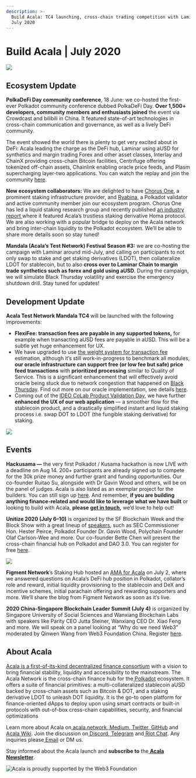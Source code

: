```yaml
---
description: >-
  Build Acala: TC4 launching, cross-chain trading competition with Laminar |
  July 2020
---
```


# Build Acala \| July 2020

![](https://miro.medium.com/max/1600/0*nIM9o3JI8LB2jpqH)

## Ecosystem Update <a id="068a"></a>

**PolkaDeFi Day community conference**, 18 June: we co-hosted the first-ever Polkadot community conference dubbed PolkaDeFi Day. **Over 1,500+ developers, community members and enthusiasts joined** the event via Crowdcast and bilibili in China. It featured state-of-art technologies in cross-chain communication and governance, as well as a lively DeFi community.

The event showed the world there is plenty to get very excited about in DeFi: Acala leading the charge as the DeFi hub, Laminar using aUSD for synthetics and margin trading Forex and other asset classes, Interlay and ChainX providing cross-chain Bitcoin facilities, Centrifuge offering tokenized off-chain assets, Chainlink enabling oracle price feeds, and Plasm supercharging layer-two applications. You can watch the replay and join the community [here](https://polkadefi.acala.network/).

**New ecosystem collaborators:** We are delighted to have [Chorus One](https://chorus.one/), a prominent staking infrastructure provider, and [Ryabina](https://ryabina.io/), a Polkadot validator and active community member join our ecosystem program. Chorus One has led a liquid staking research group and recently published [an industry report ](https://blog.chorus.one/liquid-staking-report/)where it featured Acala’s trustless staking derivative Homa protocol. We are also working with a popular bridge to deploy on the Acala network and bring inter-chain liquidity to the Polkadot ecosystem. We’ll be able to share more details soon so stay tuned!

**Mandala \(Acala’s Test Network\) Festival Season \#3:** we are co-hosting the campaign with Laminar around mid-July, and calling on participants to not only swap to stake and get staking derivatives \(LDOT\), then collateralize LDOT for stablecoin, but to also **cross over to Laminar Chain to margin trade synthetics such as forex and gold using aUSD**. During the campaign, we will simulate Black Thursday volatility and exercise the emergency shutdown drill. Stay tuned for updates!

## Development Update <a id="3e4a"></a>

**Acala Test Network Mandala TC4** will be launched with the following improvements:

* **FlexiFee: transaction fees are payable in any supported tokens,** for example when transacting aUSD fees are payable in aUSD. This will be a subtle yet huge enhancement for UX.
* We have upgraded to use [the weight system for transaction fee](https://wiki.polkadot.network/docs/en/learn-transaction-fees) estimation, although it’s still work-in-progress to benchmark all modules, **our oracle infrastructure can support free \(or low fee but safe\) price feed transactions** with **prioritized processing** similar to Quality of Service. This is a significant enhancement that will effectively avoid oracle being stuck due to network congestion that happened on [Black Thursday](https://defipulse.com/blog/defi-status-report-black-thursday/). Find out more on our oracle implementation, see details [here](https://github.com/open-web3-stack/open-runtime-module-library/tree/d804a14101909adcc7d1a563bcf30807cb0f4650/oracle).
* Coming out of the [IDEO CoLab Product Validation Day](https://medium.com/acalanetwork/acala-joining-product-validation-day-with-ideo-colab-ventures-3735f9592cf6), we have further **enhanced the UX of our web application** — a smoother flow for the stablecoin product, and a drastically simplified instant and liquid staking process i.e. swap DOT to LDOT \(the fungible staking derivative\) for staking.

![](https://miro.medium.com/max/1600/0*UjO5c7tSWmmN8xWd)

## Events <a id="5222"></a>

**Hackusama —** the very first Polkadot / Kusama hackathon is now LIVE with a deadline on Aug 14. 200+ participants are already signed up to compete for the 30k prize money and further grant and funding opportunities. Our co-founder Ruitao Su, alongside with Dr Gavin Wood and others, will be on the panel of judges. Acala is also listed as an exemplar project for the builders. You can still sign up [here](https://polkadot.network/join-hackusama-hack-on-polkadots-wild-cousin/). And remember, **if you are building anything finance-related and would like to leverage what we have built** or looking to build with Acala, **please** [**get in touch**](https://acala.network)**,** we’d love to help out!

**Unitize 2020 \(July 6–10\)** is organized by the SF Blockchain Week and the Block Show with a great lineup of [speakers](https://unitize.online/speakers), such as SEC Commissioner Hon. Hester Peirce, Polkadot Founder Dr. Gavin Wood, Polychain Founder Olaf Carlson-Wee and more. Our co-founder Bette Chen will present the cross-chain financial hub on Polkadot and DAO 3.0. You can register for free [here](https://t.co/kriqqGhBcX?amp=1).

![](https://miro.medium.com/max/1024/0*sP8IpufL1E-PKtR8)

**Figment Network**’s Staking Hub hosted an [AMA for Acala](https://twitter.com/StakingHub/status/1276194861838974976?s=20) on July 2, where we answered questions on Acala’s DeFi hub position in Polkadot, collator’s role and reward, initial liquidity provisioning to the stablecoin and DeX and incentive schemes, initial parachain offering and rewarding supporters and more. We’ll share the blog from Figment Network as soon as it’s live.

**2020 China-Singapore Blockchain Leader Summit \(July 4\)** is organized by Singapore University of Social Sciences and Wanxiang Blockchain Labs with speakers like Parity CEO Jutta Steiner, Wanxiang CEO Dr. Xiao Feng and more. We will speak on a panel looking at “Why do we need Web3” moderated by Qinwen Wang from Web3 Foundation China. Register [here](https://sussblockchain.com/china-singapore-blockchain-leaders-summit-2020/).

## About Acala <a id="cfaa"></a>

[Acala is a first-of-its-kind decentralized finance consortium](https://medium.com/acalanetwork/acala-powering-cross-blockchain-open-finance-applications-on-polkadot-abb6075a6edf) with a vision to bring financial stability, liquidity and accessibility to the mainstream. The Acala Network is the cross-chain finance hub for the[ Polkadot](https://polkadot.network/) ecosystem. It offers a suite of financial primitives: a multi-collateralized stablecoin aUSD backed by cross-chain assets such as Bitcoin & DOT, and a staking derivative LDOT to unleash DOT liquidity. It is the go-to open platform for finance-oriented dApps to deploy upon using smart contracts or built-in protocols with out-of-box cross-chain capabilities, security, and financial optimizations

Learn more about Acala on[ acala.network](https://acala.network/),[ Medium](https://medium.com/acalanetwork),[ Twitter](https://twitter.com/AcalaNetwork),[ GitHub](https://github.com/AcalaNetwork/Acala) and[ Acala Wiki](https://wiki.acala.network/). Join the discussion on[ Discord](https://discord.gg/vdbFVCH),[ Telegram](https://t.me/acalaofficial) and[ Riot Chat](https://riot.im/app/#/room/#acala:matrix.org). Any inquiries please[ Email](http://hello@acala.network/) or DM us.

Stay informed about the Acala launch and **subscribe to** the[ **Acala Newsletter**](https://share.hsforms.com/1X9RxkXk-R62I0VNbATaDXw4h8qc).

![Acala is proudly supported by the Web3 Foundation](https://miro.medium.com/max/750/0*JS4XlaFTDRSZUZAD)


